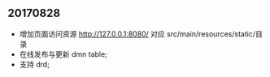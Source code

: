 ## 20170828
* 增加页面访问资源 http://127.0.0.1:8080/  对应 src/main/resources/static/目录
* 在线发布与更新 dmn table;
* 支持 drd;

